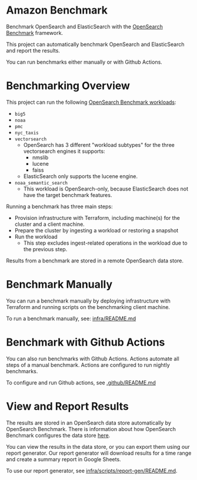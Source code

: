 # Amazon Benchmark
Benchmark OpenSearch and ElasticSearch with the [OpenSearch Benchmark](https://github.com/opensearch-project/opensearch-benchmark) framework.

This project can automatically benchmark OpenSearch and ElasticSearch and report the results.

You can run benchmarks either manually or with Github Actions.

# Benchmarking Overview
This project can run the following [OpenSearch Benchmark workloads](https://github.com/opensearch-project/opensearch-benchmark-workloads):
- `big5`
- `noaa`
- `pmc`
- `nyc_taxis`
- `vectorsearch`
    - OpenSearch has 3 different "workload subtypes" for the three vectorsearch engines it supports:
        - nmslib
        - lucene
        - faiss
    - ElasticSearch only supports the lucene engine.
- `noaa_semantic_search`
    - This workload is OpenSearch-only, because ElasticSearch does not have the target benchmark features.

Running a benchmark has three main steps:
- Provision infrastructure with Terraform, including machine(s) for the cluster and a client machine.
- Prepare the cluster by ingesting a workload or restoring a snapshot
- Run the workload
    - This step excludes ingest-related operations in the workload due to the previous step.

Results from a benchmark are stored in a remote OpenSearch data store.

# Benchmark Manually
You can run a benchmark manually by deploying infrastructure with Terraform and running scripts on the benchmarking client machine.

To run a benchmark manually, see: [infra/README.md](infra/README.md)

# Benchmark with Github Actions
You can also run benchmarks with Github Actions. Actions automate all steps of a manual benchmark. Actions are configured to run nightly benchmarks.

To configure and run Github actions, see [.github/README.md](.github/README.md)

# View and Report Results
The results are stored in an OpenSearch data store automatically by OpenSearch Benchmark. There is information about how OpenSearch Benchmark configures the data store [here](https://opensearch.org/docs/latest/benchmark/reference/metrics/index/#opensearch).

You can view the results in the data store, or you can export them using our report generator. Our report generator will download results for a time range and create a summary report in Google Sheets.

To use our report generator, see [infra/scripts/report-gen/README.md](infra/scripts/report-gen/README.md).

